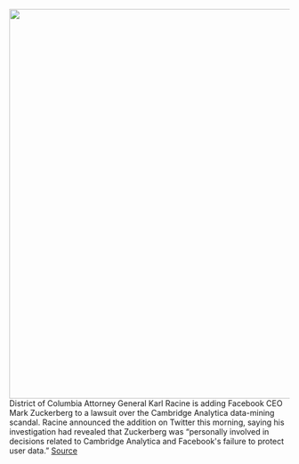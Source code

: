 <img src='https://cdn.vox-cdn.com/thumbor/JIEkszbpz1VDkw_Eo7yFpzOX-3U=/0x0:2040x1360/1200x800/filters:focal(857x517:1183x843)/cdn.vox-cdn.com/uploads/chorus_image/image/70021247/acastro_180409_1777_facebook_zuckerberg_0002.0.jpg' width='700px' /><br/>
District of Columbia Attorney General Karl Racine is adding Facebook CEO Mark Zuckerberg to a lawsuit over the Cambridge Analytica data-mining scandal. Racine announced the addition on Twitter this morning, saying his investigation had revealed that Zuckerberg was “personally involved in decisions related to Cambridge Analytica and Facebook's failure to protect user data.”
<a href='https://www.theverge.com/2021/10/20/22736476/mark-zuckerberg-dc-attorney-general-facebook-cambridge-analytica-lawsuit'> Source <a/>